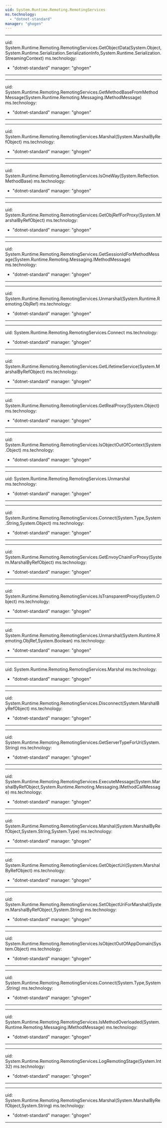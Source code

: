 ```yaml
---
uid: System.Runtime.Remoting.RemotingServices
ms.technology: 
  - "dotnet-standard"
manager: "ghogen"
---
```


---
uid: System.Runtime.Remoting.RemotingServices.GetObjectData(System.Object,System.Runtime.Serialization.SerializationInfo,System.Runtime.Serialization.StreamingContext)
ms.technology: 
  - "dotnet-standard"
manager: "ghogen"
---

---
uid: System.Runtime.Remoting.RemotingServices.GetMethodBaseFromMethodMessage(System.Runtime.Remoting.Messaging.IMethodMessage)
ms.technology: 
  - "dotnet-standard"
manager: "ghogen"
---

---
uid: System.Runtime.Remoting.RemotingServices.Marshal(System.MarshalByRefObject)
ms.technology: 
  - "dotnet-standard"
manager: "ghogen"
---

---
uid: System.Runtime.Remoting.RemotingServices.IsOneWay(System.Reflection.MethodBase)
ms.technology: 
  - "dotnet-standard"
manager: "ghogen"
---

---
uid: System.Runtime.Remoting.RemotingServices.GetObjRefForProxy(System.MarshalByRefObject)
ms.technology: 
  - "dotnet-standard"
manager: "ghogen"
---

---
uid: System.Runtime.Remoting.RemotingServices.GetSessionIdForMethodMessage(System.Runtime.Remoting.Messaging.IMethodMessage)
ms.technology: 
  - "dotnet-standard"
manager: "ghogen"
---

---
uid: System.Runtime.Remoting.RemotingServices.Unmarshal(System.Runtime.Remoting.ObjRef)
ms.technology: 
  - "dotnet-standard"
manager: "ghogen"
---

---
uid: System.Runtime.Remoting.RemotingServices.Connect
ms.technology: 
  - "dotnet-standard"
manager: "ghogen"
---

---
uid: System.Runtime.Remoting.RemotingServices.GetLifetimeService(System.MarshalByRefObject)
ms.technology: 
  - "dotnet-standard"
manager: "ghogen"
---

---
uid: System.Runtime.Remoting.RemotingServices.GetRealProxy(System.Object)
ms.technology: 
  - "dotnet-standard"
manager: "ghogen"
---

---
uid: System.Runtime.Remoting.RemotingServices.IsObjectOutOfContext(System.Object)
ms.technology: 
  - "dotnet-standard"
manager: "ghogen"
---

---
uid: System.Runtime.Remoting.RemotingServices.Unmarshal
ms.technology: 
  - "dotnet-standard"
manager: "ghogen"
---

---
uid: System.Runtime.Remoting.RemotingServices.Connect(System.Type,System.String,System.Object)
ms.technology: 
  - "dotnet-standard"
manager: "ghogen"
---

---
uid: System.Runtime.Remoting.RemotingServices.GetEnvoyChainForProxy(System.MarshalByRefObject)
ms.technology: 
  - "dotnet-standard"
manager: "ghogen"
---

---
uid: System.Runtime.Remoting.RemotingServices.IsTransparentProxy(System.Object)
ms.technology: 
  - "dotnet-standard"
manager: "ghogen"
---

---
uid: System.Runtime.Remoting.RemotingServices.Unmarshal(System.Runtime.Remoting.ObjRef,System.Boolean)
ms.technology: 
  - "dotnet-standard"
manager: "ghogen"
---

---
uid: System.Runtime.Remoting.RemotingServices.Marshal
ms.technology: 
  - "dotnet-standard"
manager: "ghogen"
---

---
uid: System.Runtime.Remoting.RemotingServices.Disconnect(System.MarshalByRefObject)
ms.technology: 
  - "dotnet-standard"
manager: "ghogen"
---

---
uid: System.Runtime.Remoting.RemotingServices.GetServerTypeForUri(System.String)
ms.technology: 
  - "dotnet-standard"
manager: "ghogen"
---

---
uid: System.Runtime.Remoting.RemotingServices.ExecuteMessage(System.MarshalByRefObject,System.Runtime.Remoting.Messaging.IMethodCallMessage)
ms.technology: 
  - "dotnet-standard"
manager: "ghogen"
---

---
uid: System.Runtime.Remoting.RemotingServices.Marshal(System.MarshalByRefObject,System.String,System.Type)
ms.technology: 
  - "dotnet-standard"
manager: "ghogen"
---

---
uid: System.Runtime.Remoting.RemotingServices.GetObjectUri(System.MarshalByRefObject)
ms.technology: 
  - "dotnet-standard"
manager: "ghogen"
---

---
uid: System.Runtime.Remoting.RemotingServices.SetObjectUriForMarshal(System.MarshalByRefObject,System.String)
ms.technology: 
  - "dotnet-standard"
manager: "ghogen"
---

---
uid: System.Runtime.Remoting.RemotingServices.IsObjectOutOfAppDomain(System.Object)
ms.technology: 
  - "dotnet-standard"
manager: "ghogen"
---

---
uid: System.Runtime.Remoting.RemotingServices.Connect(System.Type,System.String)
ms.technology: 
  - "dotnet-standard"
manager: "ghogen"
---

---
uid: System.Runtime.Remoting.RemotingServices.IsMethodOverloaded(System.Runtime.Remoting.Messaging.IMethodMessage)
ms.technology: 
  - "dotnet-standard"
manager: "ghogen"
---

---
uid: System.Runtime.Remoting.RemotingServices.LogRemotingStage(System.Int32)
ms.technology: 
  - "dotnet-standard"
manager: "ghogen"
---

---
uid: System.Runtime.Remoting.RemotingServices.Marshal(System.MarshalByRefObject,System.String)
ms.technology: 
  - "dotnet-standard"
manager: "ghogen"
---
